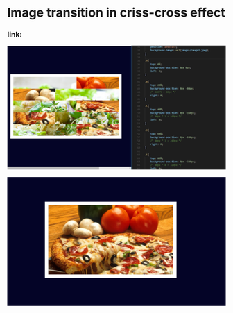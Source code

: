 # Image transition in criss-cross effect

### link: 

![alt-text](images/first.png)

![alt-text](images/sample.png)

